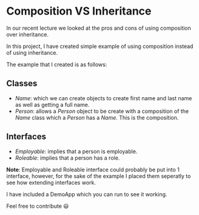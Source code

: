# Composition VS Inheritance

In our recent lecture we looked at the pros and cons of using composition over inheritance.

In this project, I have created simple example of using composition instead of using inheritance.

The example that I created is as follows: 

## Classes
* _Name_: which we can create objects to create first name and last name as well as getting a full name.
* _Person_: allows a _Person_ object to be create with a composition of the _Name_ class which a _Person_ has a _Name_. This is the composition.

## Interfaces
* _Employable_: implies that a person is employable.
* _Roleable_: implies that a person has a role.

__Note__: Employable and Roleable interface could probably be put into 1 interface, however, for the sake of the example I placed them seperatly to see how extending interfaces work.

I have included a DemoApp which you can run to see it working.

Feel free to contribute :smiley:
